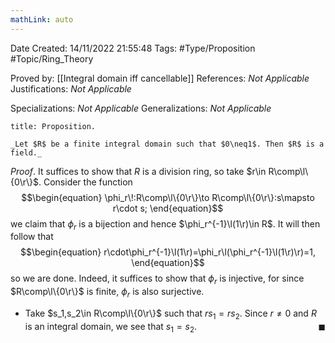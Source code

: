 ```yaml
---
mathLink: auto
---
```


<div class="topSpace"></div>

Date Created: 14/11/2022 21:55:48
Tags: #Type/Proposition #Topic/Ring_Theory

Proved by: [[Integral domain iff cancellable]]
References: _Not Applicable_
Justifications: _Not Applicable_

Specializations: _Not Applicable_
Generalizations: _Not Applicable_

``` ad-Proposition
title: Proposition.

_Let $R$ be a finite integral domain such that $0\neq1$. Then $R$ is a field._

```

_Proof_. It suffices to show that $R$ is a division ring, so take $r\in R\comp\l\{0\r\}$. Consider the function
$$\begin{equation}
    \phi_r\!:R\comp\l\{0\r\}\to R\comp\l\{0\r\}:s\mapsto r\cdot s;
\end{equation}$$
we claim that $\phi_r$ is a bijection and hence $\phi_r^{-1}\l(1\r)\in R$. It will then follow that
$$\begin{equation}
    r\cdot\phi_r^{-1}\l(1\r)=\phi_r\l(\phi_r^{-1}\l(1\r)\r)=1,
\end{equation}$$
so we are done. Indeed, it suffices to show that $\phi_r$ is injective, for since $R\comp\l\{0\r\}$ is finite, $\phi_r$ is also surjective.
* Take $s_1,s_2\in R\comp\l\{0\r\}$ such that $rs_1=rs_2$. Since $r\neq0$ and $R$ is an integral domain, we see that $s_1=s_2$.<span style="float:right;">$\blacksquare$</span>
